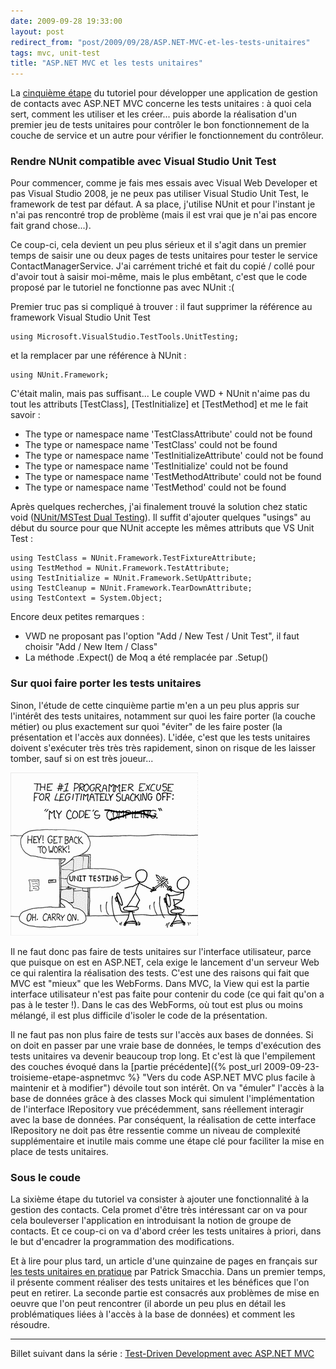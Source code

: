 ```yaml
---
date: 2009-09-28 19:33:00
layout: post
redirect_from: "post/2009/09/28/ASP.NET-MVC-et-les-tests-unitaires"
tags: mvc, unit-test
title: "ASP.NET MVC et les tests unitaires"
---
```


La [cinquième étape](http://msdn.microsoft.com/fr-fr/asp.net/dd876824.aspx "Créer des tests unitaires") du tutoriel pour
développer une application de gestion de contacts avec ASP.NET MVC concerne les
tests unitaires : à quoi cela sert, comment les utiliser et les créer...
puis aborde la réalisation d'un premier jeu de tests unitaires pour contrôler
le bon fonctionnement de la couche de service et un autre pour vérifier le
fonctionnement du contrôleur.

### Rendre NUnit compatible avec Visual Studio Unit Test

Pour commencer, comme je fais mes essais avec Visual Web Developer et pas
Visual Studio 2008, je ne peux pas utiliser Visual Studio Unit Test, le
framework de test par défaut. A sa place, j'utilise NUnit et pour l'instant je
n'ai pas rencontré trop de problème (mais il est vrai que je n'ai pas encore
fait grand chose...).

Ce coup-ci, cela devient un peu plus sérieux et il s'agit dans un premier
temps de saisir une ou deux pages de tests unitaires pour tester le service
ContactManagerService. J'ai carrément triché et fait du copié / collé pour
d'avoir tout à saisir moi-même, mais le plus embêtant, c'est que le code
proposé par le tutoriel ne fonctionne pas avec NUnit :(

Premier truc pas si compliqué à trouver : il faut supprimer la
référence au framework Visual Studio Unit Test

```
using Microsoft.VisualStudio.TestTools.UnitTesting;
```

et la remplacer par une référence à NUnit :

```
using NUnit.Framework;
```

C'était malin, mais pas suffisant... Le couple VWD + NUnit n'aime pas du
tout les attributs [TestClass], [TestInitialize] et [TestMethod] et me le fait
savoir :

* The type or namespace name 'TestClassAttribute' could not be found
* The type or namespace name 'TestClass' could not be found
* The type or namespace name 'TestInitializeAttribute' could not be
found
* The type or namespace name 'TestInitialize' could not be found
* The type or namespace name 'TestMethodAttribute' could not be found
* The type or namespace name 'TestMethod' could not be found

Après quelques recherches, j'ai finalement trouvé la solution chez static
void ([NUnit/MSTest Dual Testing](http://www.martinwilley.com/net/code/nunitmstest.html)). Il suffit d'ajouter quelques "usings" au
début du source pour que NUnit accepte les mêmes attributs que VS Unit
Test :

```
using TestClass = NUnit.Framework.TestFixtureAttribute;
using TestMethod = NUnit.Framework.TestAttribute;
using TestInitialize = NUnit.Framework.SetUpAttribute;
using TestCleanup = NUnit.Framework.TearDownAttribute;
using TestContext = System.Object;
```

Encore deux petites remarques :

* VWD ne proposant pas l'option "Add / New Test / Unit Test", il faut choisir
"Add / New Item / Class"
* La méthode .Expect() de Moq a été remplacée par .Setup()

### Sur quoi faire porter les tests unitaires

Sinon, l'étude de cette cinquième partie m'en a un peu plus appris sur
l'intérêt des tests unitaires, notamment sur quoi les faire porter (la couche
métier) ou plus exactement sur quoi "éviter" de les faire poster (la
présentation et l'accès aux données). L'idée, c'est que les tests unitaires
doivent s'exécuter très très très rapidement, sinon on risque de les laisser
tomber, sauf si on est très joueur...

[![](/public/2009/unit-testing.png)](http://xkcd.com/303/ "Image bidouillée de XKCD")

Il ne faut donc pas faire de tests unitaires sur l'interface utilisateur,
parce que puisque on est en ASP.NET, cela exige le lancement d'un serveur Web
ce qui ralentira la réalisation des tests. C'est une des raisons qui fait que
MVC est "mieux" que les WebForms. Dans MVC, la View qui est la partie interface
utilisateur n'est pas faite pour contenir du code (ce qui fait qu'on a pas à le
tester !). Dans le cas des WebForms, où tout est plus ou moins mélangé, il est
plus difficile d'isoler le code de la présentation.

Il ne faut pas non plus faire de tests sur l'accès aux bases de données. Si
on doit en passer par une vraie base de données, le temps d'exécution des tests
unitaires va devenir beaucoup trop long. Et c'est là que l'empilement des
couches évoqué dans la [partie
précédente]({% post_url 2009-09-23-troisieme-etape-aspnetmvc %} "Vers du code ASP.NET MVC plus facile à maintenir et à modifier") dévoile tout son intérêt. On va "émuler" l'accès à la base de
données grâce à des classes Mock qui simulent l'implémentation de l'interface
IRepository vue précédemment, sans réellement interagir avec la base de
données. Par conséquent, la réalisation de cette interface IRepository ne doit
pas être ressentie comme un niveau de complexité supplémentaire et inutile mais
comme une étape clé pour faciliter la mise en place de tests unitaires.

### Sous le coude

La sixième étape du tutoriel va consister à ajouter une fonctionnalité à la
gestion des contacts. Cela promet d'être très intéressant car on va pour cela
bouleverser l'application en introduisant la notion de groupe de contacts. Et
ce coup-ci on va d'abord créer les tests unitaires à priori, dans le but
d'encadrer la programmation des modifications.

Et à lire pour plus tard, un article d'une quinzaine de pages en français
sur [les tests unitaires en pratique](http://www.dotnetguru.org/articles/dossiers/testunitaires/UnitTest.htm) par Patrick Smacchia. Dans un
premier temps, il présente comment réaliser des tests unitaires et les
bénéfices que l'on peut en retirer. La seconde partie est consacrés aux
problèmes de mise en oeuvre que l'on peut rencontrer (il aborde un peu plus en
détail les problématiques liées à l'accès à la base de données) et comment les
résoudre.

---
Billet suivant dans la série : [Test-Driven Development avec ASP.NET MVC](http://blog2/pagesd.info/)
